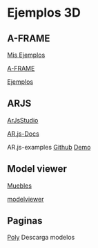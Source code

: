 # Ejemplos 3D

## A-FRAME

[Mis Ejemplos](./a_frame)

[A-FRAME](https://aframe.io/)

[Ejemplos](https://github.com/stemkoski/A-Frame-Examples)

## ARJS

[ArJsStudio](https://ar-js-org.github.io/studio/)

[AR.js-Docs](https://ar-js-org.github.io/AR.js-Docs/)

AR.js-examples [Github](https://github.com/stemkoski/AR.js-examples/) [Demo](https://stemkoski.github.io/AR-Examples/)

## Model viewer

[Muebles](https://elberfeld2.github.io/js3d/model_viewer/)

[modelviewer](https://modelviewer.dev/)

## Paginas

[Poly](https://poly.google.com/) Descarga modelos



